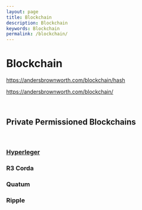 ```yaml
---
layout: page
title: Blockchain
description: Blockchain
keywords: Blockchain
permalink: /blockchain/
---
```


# Blockchain

https://andersbrownworth.com/blockchain/hash

https://andersbrownworth.com/blockchain/

<br/>

## Private Permissioned Blockchains

<br/>

### [Hyperleger](/blockchain/hyperledger/)

### R3 Corda

### Quatum

### Ripple
